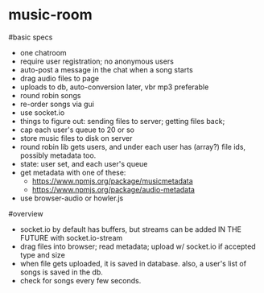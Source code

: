 music-room
==========

#basic specs
- one chatroom
- require user registration; no anonymous users
- auto-post a message in the chat when a song starts
- drag audio files to page
- uploads to db, auto-conversion later, vbr mp3 preferable
- round robin songs
- re-order songs via gui
- use socket.io
- things to figure out: sending files to server; getting files back;
- cap each user's queue to 20 or so
- store music files to disk on server
- round robin lib gets users, and under each user has (array?) file ids, possibly metadata too.
- state: user set, and each user's queue
- get metadata with one of these:
     - https://www.npmjs.org/package/musicmetadata
     - https://www.npmjs.org/package/audio-metadata
- use browser-audio or howler.js


#overview
- socket.io by default has buffers, but streams can be added IN THE FUTURE with socket.io-stream
- drag files into browser; read metadata; upload w/ socket.io if accepted type and size
- when file gets uploaded, it is saved in database. also, a user's list of songs is saved in the db.
- check for songs every few seconds. 